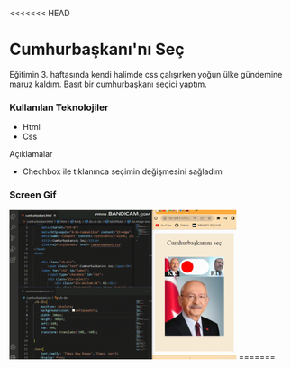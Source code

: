 <<<<<<< HEAD
# Cumhurbaşkanı'nı Seç
Eğitimin 3. haftasında kendi halimde css çalışırken yoğun ülke gündemine maruz kaldım.  Basıt bir cumhurbaşkanı seçici yaptım.
### Kullanılan Teknolojiler
* Html 
* Css

Açıklamalar

* Chechbox ile tıklanınca seçimin değişmesini sağladım 

<h3>Screen Gif</h3>
<img width=80% src="screen.gif">
=======

